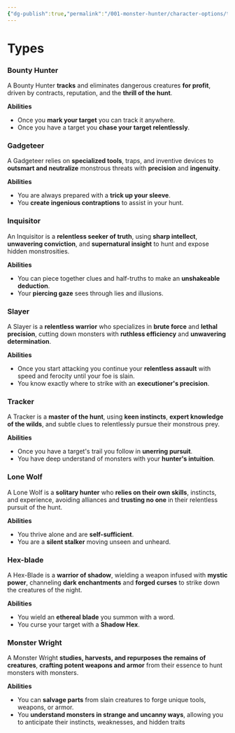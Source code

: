 ```yaml
---
{"dg-publish":true,"permalink":"/001-monster-hunter/character-options/types/"}
---
```


# Types

### Bounty Hunter
A Bounty Hunter **tracks** and eliminates dangerous creatures **for profit**, driven by contracts, reputation, and the **thrill of the hunt**.

**Abilities**
* Once you **mark your target** you can track it anywhere.
* Once you have a target you **chase your target relentlessly**.

### Gadgeteer
A Gadgeteer relies on **specialized tools**, traps, and inventive devices to **outsmart and neutralize** monstrous threats with **precision** and **ingenuity**.

**Abilities**
* You are always prepared with a **trick up your sleeve**.
* You **create ingenious contraptions** to assist in your hunt.

### Inquisitor
An Inquisitor is a **relentless seeker of truth**, using **sharp intellect**, **unwavering conviction**, and **supernatural insight** to hunt and expose hidden monstrosities.

**Abilities**
* You can piece together clues and half-truths to make an **unshakeable deduction**.
* Your **piercing gaze** sees through lies and illusions.

### Slayer
A Slayer is a **relentless warrior** who specializes in **brute force** and **lethal precision**, cutting down monsters with **ruthless efficiency** and **unwavering determination**.

**Abilities**
* Once you start attacking you continue your **relentless assault** with speed and ferocity until your foe is slain.
* You know exactly where to strike with an **executioner's precision**.

### Tracker
A Tracker is a **master of the hunt**, using **keen instincts**, **expert knowledge of the wilds**, and subtle clues to relentlessly pursue their monstrous prey.

**Abilities**
* Once you have a target's trail you follow in **unerring pursuit**.
* You have deep understand of monsters with your **hunter's intuition**.

### Lone Wolf
A Lone Wolf is a **solitary hunter** who **relies on their own skills**, instincts, and experience, avoiding alliances and **trusting no one** in their relentless pursuit of the hunt.

**Abilities**
* You thrive alone and are **self-sufficient**.
* You are a **silent stalker** moving unseen and unheard.

### Hex-blade
A Hex-Blade is a **warrior of shadow**, wielding a weapon infused with **mystic power**, channeling **dark enchantments** and **forged curses** to strike down the creatures of the night.

**Abilities**
* You wield an **ethereal blade** you summon with a word.
* You curse your target with a **Shadow Hex**.

### Monster Wright
A Monster Wright **studies, harvests, and repurposes the remains of creatures**, **crafting potent weapons and armor** from their essence to hunt monsters with monsters.

**Abilities**

- You can **salvage parts** from slain creatures to forge unique tools, weapons, or armor.
- You **understand monsters in strange and uncanny ways**, allowing you to anticipate their instincts, weaknesses, and hidden traits